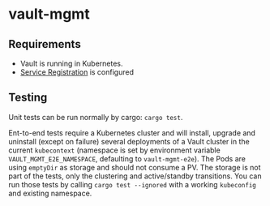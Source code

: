 # vault-mgmt

## Requirements
+ Vault is running in Kubernetes.
+ [Service Registration](https://developer.hashicorp.com/vault/docs/configuration/service-registration/kubernetes) is configured

## Testing
Unit tests can be run normally by cargo: `cargo test`.

Ent-to-end tests require a Kubernetes cluster and will install, upgrade and uninstall (except on failure) several deployments of a Vault cluster in the current `kubecontext` (namespace is set by environment variable `VAULT_MGMT_E2E_NAMESPACE`, defaulting to `vault-mgmt-e2e`).
The Pods are using `emptyDir` as storage and should not consume a PV.
The storage is not part of the tests, only the clustering and active/standby transitions.
You can run those tests by calling `cargo test --ignored` with a working `kubeconfig` and existing namespace.
